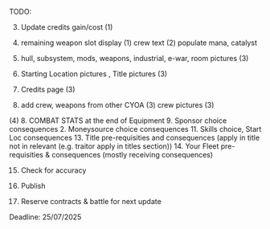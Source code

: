 TODO:

3. Update credits gain/cost (1)
4. remaining weapon slot display (1)
   crew text (2)
   populate mana, catalyst

5. hull, subsystem, mods, weapons, industrial, e-war, room pictures (3)
6. Starting Location pictures , Title pictures (3)
7. Credits page (3)
8. add crew, weapons from other CYOA (3)
   crew pictures (3)

(4) 8. COMBAT STATS at the end of Equipment 9. Sponsor choice consequences 2. Moneysource choice consequences 11. Skills choice, Start Loc consequences 13. Title pre-requisities and consequences (apply in title not in relevant (e.g. traitor apply in titles section)) 14. Your Fleet pre-requisities & consequences (mostly receiving consequences)

15. Check for accuracy

16. Publish

17. Reserve contracts & battle for next update

Deadline: 25/07/2025
